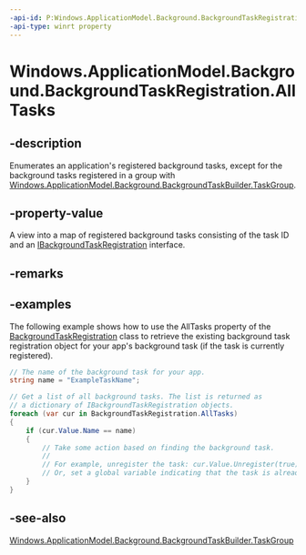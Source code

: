 ```yaml
---
-api-id: P:Windows.ApplicationModel.Background.BackgroundTaskRegistration.AllTasks
-api-type: winrt property
---
```


<!-- Property syntax
public Windows.Foundation.Collections.IMapView<System.Guid, Windows.ApplicationModel.Background.IBackgroundTaskRegistration> AllTasks { get; }
-->

# Windows.ApplicationModel.Background.BackgroundTaskRegistration.AllTasks

## -description
Enumerates an application's registered background tasks, except for the background tasks registered in a group with [Windows.ApplicationModel.Background.BackgroundTaskBuilder.TaskGroup](backgroundtaskbuilder_taskgroup.md).

## -property-value
A view into a map of registered background tasks consisting of the task ID and an [IBackgroundTaskRegistration](ibackgroundtaskregistration.md) interface.

## -remarks

## -examples
The following example shows how to use the AllTasks property of the [BackgroundTaskRegistration](backgroundtaskregistration.md) class to retrieve the existing background task registration object for your app's background task (if the task is currently registered).

```csharp
// The name of the background task for your app.
string name = "ExampleTaskName";

// Get a list of all background tasks. The list is returned as
// a dictionary of IBackgroundTaskRegistration objects.
foreach (var cur in BackgroundTaskRegistration.AllTasks)
{
    if (cur.Value.Name == name)
    {
        // Take some action based on finding the background task.
        //
        // For example, unregister the task: cur.Value.Unregister(true);
        // Or, set a global variable indicating that the task is already registered
    }
}
```

## -see-also
[Windows.ApplicationModel.Background.BackgroundTaskBuilder.TaskGroup](backgroundtaskbuilder_taskgroup.md)
